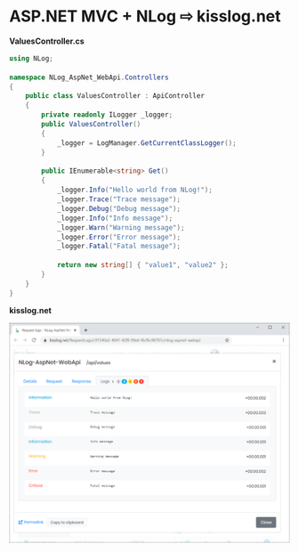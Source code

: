 # ASP.NET MVC + NLog &#8680; kisslog.net

**ValuesController.cs**

```csharp
using NLog;

namespace NLog_AspNet_WebApi.Controllers
{
    public class ValuesController : ApiController
    {
        private readonly ILogger _logger;
        public ValuesController()
        {
            _logger = LogManager.GetCurrentClassLogger();
        }

        public IEnumerable<string> Get()
        {
            _logger.Info("Hello world from NLog!");
            _logger.Trace("Trace message");
            _logger.Debug("Debug message");
            _logger.Info("Info message");
            _logger.Warn("Warning message");
            _logger.Error("Error message");
            _logger.Fatal("Fatal message");

            return new string[] { "value1", "value2" };
        }
    }
}
```

**kisslog.net**

![kisslog.net](/src/NLog-AspNet-WebApi/NLog-AspNet-WebApi/Content/NLog-AspNet-WebApi.png)